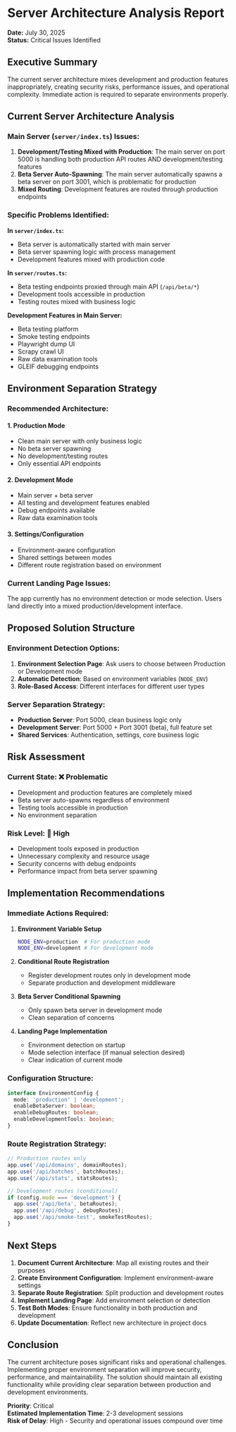 
# Server Architecture Analysis Report

**Date:** July 30, 2025  
**Status:** Critical Issues Identified  

## Executive Summary

The current server architecture mixes development and production features inappropriately, creating security risks, performance issues, and operational complexity. Immediate action is required to separate environments properly.

## Current Server Architecture Analysis

### Main Server (`server/index.ts`) Issues:

1. **Development/Testing Mixed with Production**: The main server on port 5000 is handling both production API routes AND development/testing features
2. **Beta Server Auto-Spawning**: The main server automatically spawns a beta server on port 3001, which is problematic for production
3. **Mixed Routing**: Development features are routed through production endpoints

### Specific Problems Identified:

**In `server/index.ts`:**
- Beta server is automatically started with main server
- Beta server spawning logic with process management
- Development features mixed with production code

**In `server/routes.ts`:**
- Beta testing endpoints proxied through main API (`/api/beta/*`)
- Development tools accessible in production
- Testing routes mixed with business logic

**Development Features in Main Server:**
- Beta testing platform
- Smoke testing endpoints
- Playwright dump UI
- Scrapy crawl UI
- Raw data examination tools
- GLEIF debugging endpoints

## Environment Separation Strategy

### Recommended Architecture:

#### 1. Production Mode
- Clean main server with only business logic
- No beta server spawning
- No development/testing routes
- Only essential API endpoints

#### 2. Development Mode
- Main server + beta server
- All testing and development features enabled
- Debug endpoints available
- Raw data examination tools

#### 3. Settings/Configuration
- Environment-aware configuration
- Shared settings between modes
- Different route registration based on environment

### Current Landing Page Issues:

The app currently has no environment detection or mode selection. Users land directly into a mixed production/development interface.

## Proposed Solution Structure

### Environment Detection Options:
1. **Environment Selection Page**: Ask users to choose between Production or Development mode
2. **Automatic Detection**: Based on environment variables (`NODE_ENV`)
3. **Role-Based Access**: Different interfaces for different user types

### Server Separation Strategy:
- **Production Server**: Port 5000, clean business logic only
- **Development Server**: Port 5000 + Port 3001 (beta), full feature set
- **Shared Services**: Authentication, settings, core business logic

## Risk Assessment

### Current State: ❌ Problematic
- Development and production features are completely mixed
- Beta server auto-spawns regardless of environment
- Testing tools accessible in production
- No environment separation

### Risk Level: 🔴 High
- Development tools exposed in production
- Unnecessary complexity and resource usage
- Security concerns with debug endpoints
- Performance impact from beta server spawning

## Implementation Recommendations

### Immediate Actions Required:

1. **Environment Variable Setup**
   ```bash
   NODE_ENV=production  # For production mode
   NODE_ENV=development # For development mode
   ```

2. **Conditional Route Registration**
   - Register development routes only in development mode
   - Separate production and development middleware

3. **Beta Server Conditional Spawning**
   - Only spawn beta server in development mode
   - Clean separation of concerns

4. **Landing Page Implementation**
   - Environment detection on startup
   - Mode selection interface (if manual selection desired)
   - Clear indication of current mode

### Configuration Structure:

```typescript
interface EnvironmentConfig {
  mode: 'production' | 'development';
  enableBetaServer: boolean;
  enableDebugRoutes: boolean;
  enableDevelopmentTools: boolean;
}
```

### Route Registration Strategy:

```typescript
// Production routes only
app.use('/api/domains', domainRoutes);
app.use('/api/batches', batchRoutes);
app.use('/api/stats', statsRoutes);

// Development routes (conditional)
if (config.mode === 'development') {
  app.use('/api/beta', betaRoutes);
  app.use('/api/debug', debugRoutes);
  app.use('/api/smoke-test', smokeTestRoutes);
}
```

## Next Steps

1. **Document Current Architecture**: Map all existing routes and their purposes
2. **Create Environment Configuration**: Implement environment-aware settings
3. **Separate Route Registration**: Split production and development routes
4. **Implement Landing Page**: Add environment selection or detection
5. **Test Both Modes**: Ensure functionality in both production and development
6. **Update Documentation**: Reflect new architecture in project docs

## Conclusion

The current architecture poses significant risks and operational challenges. Implementing proper environment separation will improve security, performance, and maintainability. The solution should maintain all existing functionality while providing clear separation between production and development environments.

**Priority**: Critical  
**Estimated Implementation Time**: 2-3 development sessions  
**Risk of Delay**: High - Security and operational issues compound over time

